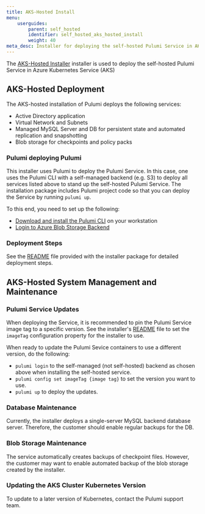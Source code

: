 ```yaml
---
title: AKS-Hosted Install
menu:
    userguides:
        parent: self_hosted
        identifier: self_hosted_aks_hosted_install
        weight: 40
meta_desc: Installer for deploying the self-hosted Pulumi Service in AKS.
---
```


The [AKS-Hosted Installer](https://github.com/pulumi/pulumi-self-hosted-installers/tree/master/aks-hosted) installer is used to deploy the self-hosted Pulumi Service in Azure Kubernetes Service (AKS)

## AKS-Hosted Deployment

The AKS-hosted installation of Pulumi deploys the following services:

* Active Directory application
* Virtual Network and Subnets
* Managed MySQL Server and DB for persistent state and automated replication and snapshotting
* Blob storage for checkpoints and policy packs

### Pulumi deploying Pulumi

This installer uses Pulumi to deploy the Pulumi Service. In this case, one uses the Pulumi CLI with a self-managed backend (e.g. S3) to deploy all services listed above to stand up the self-hosted Pulumi Service. The installation package includes Pulumi project code so that you can deploy the Service by running `pulumi up`.

To this end, you need to set up the following:

* [Download and install the Pulumi CLI](docs/get-started/install) on your workstation
* [Login to Azure Blob Storage Backend](docs/intro/concepts/state#azure-blob-storage)

### Deployment Steps

See the [README](https://github.com/pulumi/pulumi-self-hosted-installers/tree/master/aks-hosted/README.md) file provided with the installer package for detailed deployment steps.

## AKS-Hosted System Management and Maintenance

### Pulumi Service Updates

When deploying the Service, it is recommended to pin the Pulumi Service image tag to a specific version. See the installer's [README](https://github.com/pulumi/pulumi-self-hosted-installers/tree/master/aks-hosted/README.md) file to set the `imageTag` configuration property for the installer to use.

When ready to update the Pulumi Sevice containers to use a different version, do the following:

* `pulumi login` to the self-managed (not self-hosted) backend as chosen above when installing the self-hosted service.
* `pulumi config set imageTag {image tag}` to set the version you want to use.
* `pulumi up` to deploy the updates.

### Database Maintenance

Currently, the installer deploys a single-server MySQL backend database server. Therefore, the customer should enable regular backups for the DB.

### Blob Storage Maintenance

The service automatically creates backups of checkpoint files. However, the customer may want to enable automated backup of the blob storage created by the installer.

### Updating the AKS Cluster Kubernetes Version

To update to a later version of Kubernetes, contact the Pulumi support team.
